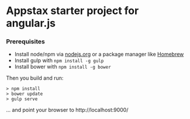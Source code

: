 
Appstax starter project for angular.js
======================================

### Prerequisites

- Install node/npm via [nodejs.org](http://nodejs.org/download/) or a package manager like [Homebrew](http://brew.sh/)
- Install gulp with `npm install -g gulp`
- Install bower with `npm install -g bower`

Then you build and run:

	> npm install
	> bower update
	> gulp serve

... and point your browser to http://localhost:9000/
